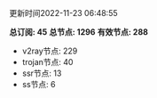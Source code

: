 更新时间2022-11-23 06:48:55

**总订阅: 45**
**总节点: 1296**
**有效节点: 288**
- v2ray节点: 229
- trojan节点: 40
- ssr节点: 13
- ss节点: 6
